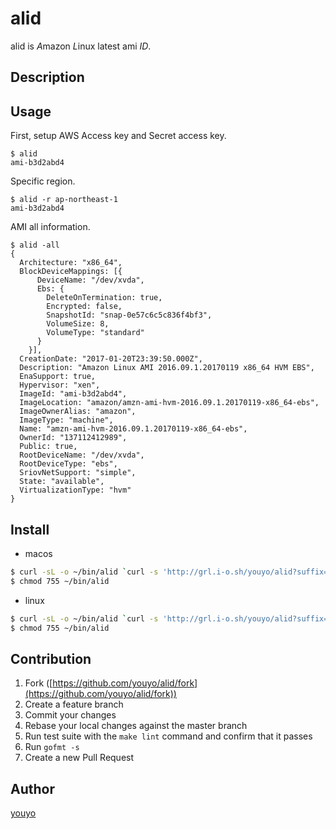 # alid

alid is *A*mazon *L*inux latest ami *ID*.

## Description

## Usage

First, setup AWS Access key and Secret access key.

```
$ alid
ami-b3d2abd4
```

Specific region.

```
$ alid -r ap-northeast-1
ami-b3d2abd4
```

AMI all information.

```
$ alid -all
{
  Architecture: "x86_64",
  BlockDeviceMappings: [{
      DeviceName: "/dev/xvda",
      Ebs: {
        DeleteOnTermination: true,
        Encrypted: false,
        SnapshotId: "snap-0e57c6c5c836f4bf3",
        VolumeSize: 8,
        VolumeType: "standard"
      }
    }],
  CreationDate: "2017-01-20T23:39:50.000Z",
  Description: "Amazon Linux AMI 2016.09.1.20170119 x86_64 HVM EBS",
  EnaSupport: true,
  Hypervisor: "xen",
  ImageId: "ami-b3d2abd4",
  ImageLocation: "amazon/amzn-ami-hvm-2016.09.1.20170119-x86_64-ebs",
  ImageOwnerAlias: "amazon",
  ImageType: "machine",
  Name: "amzn-ami-hvm-2016.09.1.20170119-x86_64-ebs",
  OwnerId: "137112412989",
  Public: true,
  RootDeviceName: "/dev/xvda",
  RootDeviceType: "ebs",
  SriovNetSupport: "simple",
  State: "available",
  VirtualizationType: "hvm"
}
```

## Install

- macos

```bash
$ curl -sL -o ~/bin/alid `curl -s 'http://grl.i-o.sh/youyo/alid?suffix=darwin_amd64'`
$ chmod 755 ~/bin/alid
```

- linux

```bash
$ curl -sL -o ~/bin/alid `curl -s 'http://grl.i-o.sh/youyo/alid?suffix=linux_amd64'`
$ chmod 755 ~/bin/alid
```

## Contribution

1. Fork ([https://github.com/youyo/alid/fork](https://github.com/youyo/alid/fork))
1. Create a feature branch
1. Commit your changes
1. Rebase your local changes against the master branch
1. Run test suite with the `make lint` command and confirm that it passes
1. Run `gofmt -s`
1. Create a new Pull Request

## Author

[youyo](https://github.com/youyo)
